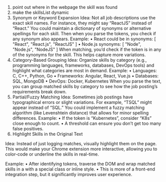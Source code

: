 1. point out where in the webpage the skill was found
2. make the skillsList dynamic
3. Synonym or Keyword Expansion
  Idea: Not all job descriptions use the exact skill names. For instance, they might say “ReactJS” instead of “React.” You could maintain a dictionary of synonyms or    alternative spellings for each skill. Then when you parse the tokens, you check if any synonym also appears.
  Example:
	  •	React could be in synonyms: [ "React", "React.js", "ReactJS" ]
	  •	Node.js synonyms: [ "Node", "Node.js", "NodeJS" ] 
  When matching, you’d check if the token is in any of the synonyms for the skill. This helps capture more variations.
4. Category-Based Grouping
  Idea: Organize skills by category (e.g., programming languages, frameworks, databases, DevOps tools) and highlight what categories are most in demand.
  Example:
	  •	Languages: C, C++, Python, Go
	  •	Frameworks: Angular, React, Vue.js
	  •	Databases: SQL, MongoDB
	  •	DevOps: Docker, Kubernetes
  When you parse the text, you can group matched skills by category to see how the job posting’s requirements break down.
5. Partial/Fuzzy Matching
  Idea: Sometimes job postings have typographical errors or slight variations. For example, “TSQL” might appear instead of “SQL.” You could implement a fuzzy    matching algorithm (like Levenshtein distance) that allows for minor spelling differences.
  Example:
	  •	If the token is “Kubernetes”, consider “K8s” close enough to count.
	  •	A threshold can ensure you don’t get too many false positives.
6. Highlight Skills in the Original Text

Idea: Instead of just logging matches, visually highlight them on the page. This would make your Chrome extension more interactive, allowing you to color-code or underline the skills in real-time.

Example:
	•	After identifying tokens, traverse the DOM and wrap matched skills in a <span> with a special class or inline style.
	•	This is more of a front-end integration step, but it significantly improves user experience.
